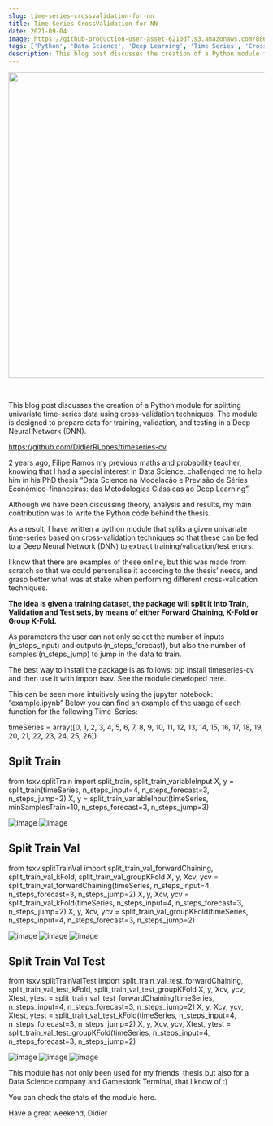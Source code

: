```yaml
---
slug: time-series-crossvalidation-for-nn
title: Time-Series CrossValidation for NN
date: 2021-09-04
image: https://github-production-user-asset-6210df.s3.amazonaws.com/88618738/280496785-19a411e1-bb34-44bf-a9b8-b2a3ba4dd5f6.png
tags: ['Python', 'Data Science', 'Deep Learning', 'Time Series', 'Cross Validation', 'Neural Networks']
description: This blog post discusses the creation of a Python module for splitting univariate time-series data using cross-validation techniques. The module is designed to prepare data for training, validation, and testing in a Deep Neural Network (DNN).
---
```


<p align="center">
    <img width="600" src="https://github-production-user-asset-6210df.s3.amazonaws.com/88618738/280496785-19a411e1-bb34-44bf-a9b8-b2a3ba4dd5f6.png"/>
</p>

<br />

This blog post discusses the creation of a Python module for splitting univariate time-series data using cross-validation techniques. The module is designed to prepare data for training, validation, and testing in a Deep Neural Network (DNN).

<!-- truncate -->

<div style={{borderTop: '1px solid #21af90', margin: '1.5em 0'}} />

https://github.com/DidierRLopes/timeseries-cv

2 years ago, Filipe Ramos my previous maths and probability teacher, knowing that I had a special interest in Data Science, challenged me to help him in his PhD thesis “Data Science na Modelação e Previsão de Séries Económico-financeiras: das Metodologias Clássicas ao Deep Learning”.

Although we have been discussing theory, analysis and results, my main contribution was to write the Python code behind the thesis.

As a result, I have written a python module that splits a given univariate time-series based on cross-validation techniques so that these can be fed to a Deep Neural Network (DNN) to extract training/validation/test errors.

I know that there are examples of these online, but this was made from scratch so that we could personalise it according to the thesis’ needs, and grasp better what was at stake when performing different cross-validation techniques.

**The idea is given a training dataset, the package will split it into Train, Validation and Test sets, by means of either Forward Chaining, K-Fold or Group K-Fold.**

As parameters the user can not only select the number of inputs (n_steps_input) and outputs (n_steps_forecast), but also the number of samples (n_steps_jump) to jump in the data to train.

The best way to install the package is as follows: pip install timeseries-cv and then use it with import tsxv. See the module developed here.

This can be seen more intuitively using the jupyter notebook: “example.ipynb” Below you can find an example of the usage of each function for the following Time-Series:

timeSeries = array([0, 1, 2, 3, 4, 5, 6, 7, 8, 9, 10, 11, 12, 13, 14, 15, 16, 17, 18, 19, 20, 21, 22, 23, 24, 25, 26])

## Split Train
from tsxv.splitTrain import 
split_train, 
split_train_variableInput
X, y = split_train(timeSeries, n_steps_input=4, n_steps_forecast=3, n_steps_jump=2)
X, y = split_train_variableInput(timeSeries, minSamplesTrain=10, n_steps_forecast=3, n_steps_jump=3)

![image](https://github.com/Meg1211/my-website/assets/88618738/ed1e87cf-677b-4e45-8885-eeea806b9e46)
![image](https://github.com/Meg1211/my-website/assets/88618738/9485b3c7-ee78-4de4-888c-73f857bcfaff)

## Split Train Val

from tsxv.splitTrainVal import 
split_train_val_forwardChaining, 
split_train_val_kFold, 
split_train_val_groupKFold
X, y, Xcv, ycv = split_train_val_forwardChaining(timeSeries, n_steps_input=4, n_steps_forecast=3, n_steps_jump=2)
X, y, Xcv, ycv = split_train_val_kFold(timeSeries, n_steps_input=4, n_steps_forecast=3, n_steps_jump=2)
X, y, Xcv, ycv = split_train_val_groupKFold(timeSeries, n_steps_input=4, n_steps_forecast=3, n_steps_jump=2)

![image](https://github.com/Meg1211/my-website/assets/88618738/567aa0f6-da16-4320-9c25-bfc9c8175221)
![image](https://github.com/Meg1211/my-website/assets/88618738/220c0c44-f3ef-4055-a94b-2561945fe93f)
![image](https://github.com/Meg1211/my-website/assets/88618738/24cfab68-28cb-4652-9196-fa53ac8d3ed4)

## Split Train Val Test

from tsxv.splitTrainValTest import split_train_val_test_forwardChaining, 
split_train_val_test_kFold,
split_train_val_test_groupKFold
X, y, Xcv, ycv, Xtest, ytest = split_train_val_test_forwardChaining(timeSeries, n_steps_input=4, n_steps_forecast=3, n_steps_jump=2)
X, y, Xcv, ycv, Xtest, ytest = split_train_val_test_kFold(timeSeries, n_steps_input=4, n_steps_forecast=3, n_steps_jump=2)
X, y, Xcv, ycv, Xtest, ytest = split_train_val_test_groupKFold(timeSeries, n_steps_input=4, n_steps_forecast=3, n_steps_jump=2)

![image](https://github.com/Meg1211/my-website/assets/88618738/745831b0-1146-407a-8a09-de0d3a728ae4)
![image](https://github.com/Meg1211/my-website/assets/88618738/35574b90-23ad-4014-b7f9-739e8632a9bb)
![image](https://github.com/Meg1211/my-website/assets/88618738/19a411e1-bb34-44bf-a9b8-b2a3ba4dd5f6)

This module has not only been used for my friends’ thesis but also for a Data Science company and Gamestonk Terminal, that I know of :)

You can check the stats of the module here.

Have a great weekend,
Didier

